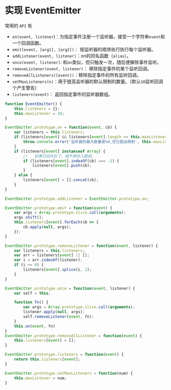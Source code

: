 # 实现 EventEmitter

常用的 `API` 有

* `on(event, listener`)：为指定事件注册一个监听器，接受一个字符串` event `和一个回调函数。
* `emit(event, [arg1], [arg2])`： 按监听器的顺序执行执行每个监听器。
* `addListener(event, listener)`：on的同名函数（`alias`）。
* `once(event, listener)`: 和`on`类似，但只触发一次，随后便解除事件监听。
* `removeListener(event, listener)`： 移除指定事件的某个监听回调。
* `removeAllListeners([event])`：移除指定事件的所有监听回调。
* `setMaxListeners(n)`：用于提高监听器的默认限制的数量。（默认`10`监听回调个产生警告）
* `listeners(event)`： 返回指定事件的监听器数组。

```js
function EventEmitter() {
    this.listeners = {};
    this.maxListener = 10;
}

EventEmitter.prototype.on = function(event, cb) {
    var listeners = this.listeners;
    if (listeners[event] && listeners[event].length >= this.maxListener) {
        throw console.error('监听器的最大数量是%d,您已超出限制', this.maxListener)
    }
    if (listeners[event] instanceof Array) {
        //   如果已经存在了，就不再存入数组。
        if (listeners[event].indexOf(cb) === -1) {
            listeners[event].push(cb);
        }
    } else {
        listeners[event] = [].concat(cb);
    }
}

EventEmitter.prototype.addListener = EventEmitter.prototype.on;

EventEmitter.prototype.emit = function(event) {
    var args = Array.prototype.slice.call(arguments);
    args.shift();
    this.listeners[event].forEach(cb => {
        cb.apply(null, args);
    });
}

EventEmitter.prototype.removeListener = function(event, listener) {
    var listeners = this.listeners;
    var arr = listeners[event] || [];
    var i = arr.indexOf(listener);
    if (i >= 0) {
        listeners[event].splice(i, 1);
    }
}

EventEmitter.prototype.once = function(event, listener) {
    var self = this;

    function fn() {
        var args = Array.prototype.slice.call(arguments);
        listener.apply(null, args);
        self.removeListener(event, fn);
    }
    this.on(event, fn)
}
EventEmitter.prototype.removeAllListener = function(event) {
    this.listeners[event] = [];
}

EventEmitter.prototype.listeners = function(event) {
    return this.listeners[event];
}

EventEmitter.prototype.setMaxListeners = function(num) {
    this.maxListener = num;
}
```
